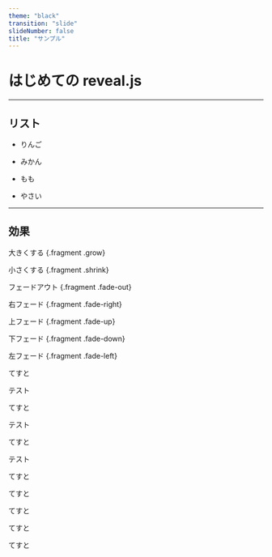 ```yaml
---
theme: "black"
transition: "slide"
slideNumber: false
title: "サンプル"
---
```


# はじめての reveal.js

---

## リスト

* りんご

* みかん
* もも
* やさい

---

## 効果

大きくする {.fragment .grow}

小さくする {.fragment .shrink}

フェードアウト {.fragment .fade-out}

右フェード {.fragment .fade-right}

上フェード {.fragment .fade-up}

下フェード {.fragment .fade-down}

左フェード {.fragment .fade-left}

てすと

テスト

てすと

テスト

てすと

テスト

てすと

てすと

てすと

てすと

てすと